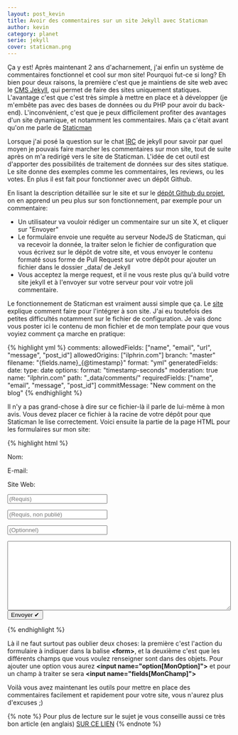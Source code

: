 ```yaml
---
layout: post_kevin
title: Avoir des commentaires sur un site Jekyll avec Staticman
author: kevin
category: planet
serie: jekyll
cover: staticman.png
---
```


Ça y est! Après maintenant 2 ans d'acharnement, j'ai enfin un système de commentaires fonctionnel et cool sur mon site! Pourquoi fut-ce si long? Eh bien pour deux raisons, la première c'est que je maintiens de site web avec le [CMS Jekyll](https://jekyllrb.com/), qui permet de faire des sites uniquement statiques. L'avantage c'est que c'est très simple à mettre en place et à développer (je m'embête pas avec des bases de données ou du PHP pour avoir du back-end). L'inconvénient, c'est que je peux difficilement profiter des avantages d'un site dynamique, et notamment les commentaires. Mais ça c'était avant qu'on me parle de [Staticman](https://staticman.net/)

<!--break-->

Lorsque j'ai posé la question sur le chat [IRC](irc:irc.freenode.net/jekyll) de jekyll pour savoir par quel moyen je pouvais faire marcher les commentaires sur mon site, tout de suite après on m'a redirigé vers le site de Staticman. L'idée de cet outil est d'apporter des possibilités de traitement de données sur des sites statique. Le site donne des exemples comme les commentaires, les reviews, ou les votes. En plus il est fait pour fonctionner avec un dépôt Github.

En lisant la description détaillée sur le site et sur le [dépôt Github du projet](https://github.com/eduardoboucas/staticman), on en apprend un peu plus sur son fonctionnement, par exemple pour un commentaire:

* Un utilisateur va vouloir rédiger un commentaire sur un site X, et cliquer sur "Envoyer"
* Le formulaire envoie une requête au serveur NodeJS de Staticman, qui va recevoir la donnée, la traiter selon le fichier de configuration que vous écrivez sur le dépôt de votre site, et vous envoyer le contenu formaté sous forme de Pull Request sur votre dépôt pour ajouter un fichier dans le dossier \_data/ de Jekyll
* Vous acceptez la merge request, et il ne vous reste plus qu'à build votre site jekyll et à l'envoyer sur votre serveur pour voir votre joli commentaire.

Le fonctionnement de Staticman est vraiment aussi simple que ça. Le [site](https://staticman.net/docs) explique comment faire pour l'intégrer à son site. J'ai eu toutefois des petites difficultés notamment sur le fichier de configuration. Je vais donc vous poster ici le contenu de mon fichier et de mon template pour que vous voyiez comment ça marche en pratique:

{% highlight yml %}
comments:
  allowedFields: ["name", "email", "url", "message", "post_id"]
  allowedOrigins: ["ilphrin.com"]
  branch: "master"
  filename: "{fields.name}_{@timestamp}"
  format: "yml"
  generatedFields:
    date:
      type: date
      options:
        format: "timestamp-seconds"
  moderation: true
  name: "ilphrin.com"
  path: "_data/comments/"
  requiredFields: ["name", "email", "message", "post_id"]
  commitMessage: "New comment on the blog"
{% endhighlight %}

Il n'y a pas grand-chose à dire sur ce fichier-là il parle de lui-même à mon avis. Vous devez placer ce fichier à la racine de votre dépôt pour que Staticman le lise correctement. Voici ensuite la partie de la page HTML pour les formulaires sur mon site:

{% highlight html %}
  <form id="commentform" method="POST" action="https://api.staticman.net/v2/entry/Ilphrin/ilphrin.com/master/comments">
    <input name="options[slug]" type="hidden" value="{{ page.slug }}">
    <input name="options[redirect]" type="hidden" value="https://ilphrin.com{{page.url}}">
    <input name="options[origin]" type="hidden" value="https://ilphrin.com" />
    <input type="hidden" name="fields[post_id]" value="{{page.id}}" />
    <div id="form_info">
      <div id="title_form">
        <p>Nom:</p>
        <p>E-mail:</p>
        <p>Site Web:</p>
      </div>
      <div id="content_form">
        <p><input type="text" size="25" name="fields[name]" id="name" placeholder="(Requis)" required/></p>
        <p><input type="email" size="25" name="fields[email]" id="email" placeholder="(Requis, non publié)" required/></p>
        <p><input type="text" size="25" name="fields[url]" id="link" placeholder="(Optionnel)"/></p>
      </div>
    </div>
    <textarea name="fields[message]" rows="10" cols="60" id="comment" placheolder="(Requis)" required></textarea>
    <input type="submit" name="submit" value="Envoyer ✔"/>
  </form>
{% endhighlight %}

Là il ne faut surtout pas oublier deux choses: la première c'est l'action du formulaire à indiquer dans la balise __\<form\>__, et la deuxième c'est que les différents champs que vous voulez renseigner sont dans des objets. Pour ajouter une option vous aurez __\<input name="option[MonOption]"\>__ et pour un champ à traiter se sera __\<input name="fields[MonChamp]"\>__

Voilà vous avez maintenant les outils pour mettre en place des commentaires facilement et rapidement pour votre site, vous n'aurez plus d'excuses ;)

{% note %}
Pour plus de lecture sur le sujet je vous conseille aussi ce très bon article (en anglais) <a href="https://mademistakes.com/articles/jekyll-static-comments/">SUR CE LIEN</a></content>
{% endnote %}
